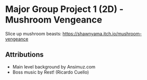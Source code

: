 # Major Group Project 1 (2D) - Mushroom Vengeance

Slice up mushroom beasts: https://shawnyama.itch.io/mushroom-vengeance

## Attributions
- Main level background by Ansimuz.com 
- Boss music by Rest! (Ricardo Cuello)
